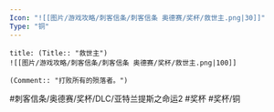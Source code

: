 ```yaml
---
Icon: "![[图片/游戏攻略/刺客信条/刺客信条 奥德赛/奖杯/救世主.png|30]]"
Type: "铜"
---
```

```ad-common-bronze-trophy
title: (Title:: "救世主")
![[图片/游戏攻略/刺客信条/刺客信条 奥德赛/奖杯/救世主.png|100]]

(Comment:: "打败所有的殒落者。")
```

#刺客信条/奥德赛/奖杯/DLC/亚特兰提斯之命运2 #奖杯 #奖杯/铜
